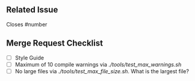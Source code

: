 ## Related Issue

Closes #number

## Merge Request Checklist

* [ ] Style Guide
* [ ] Maximum of 10 compile warnings via *./tools/test_max_warnings.sh*
* [ ] No large files via *./tools/test_max_file_size.sh*. What is the largest file?
